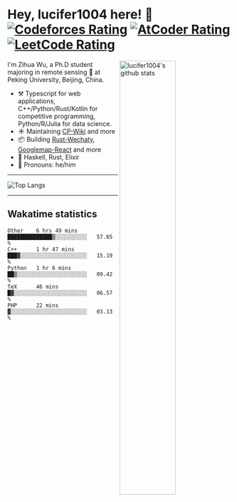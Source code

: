 # Hey, lucifer1004 here! :wave: [![Codeforces Rating](https://cp-logo.vercel.app/codeforces/lucifer1004)](https://codeforces.com/profile/lucifer1004) [![AtCoder Rating](https://cp-logo.vercel.app/atcoder/lucifer1004)](https://atcoder.jp/users/lucifer1004) [![LeetCode Rating](https://cp-logo.vercel.app/leetcode/lucifer1004)](https://leetcode-cn.com/u/lucifer1004/)

<img width="50%" align="right" alt="lucifer1004's github stats" src="https://github-readme-stats.vercel.app/api?username=lucifer1004&show_icons=true">

I'm Zihua Wu, a Ph.D student majoring in remote sensing :satellite: at Peking University, Beijing, China.

- :hammer_and_pick: Typescript for web applications, C++/Python/Rust/Kotlin for competitive programming, Python/R/Julia for data science.
- :sunny: Maintaining [CP-Wiki](https://cp-wiki.vercel.app) and more 
- :package: Building [Rust-Wechaty](https://github.com/wechaty/rust-wechaty), [Googlemap-React](https://github.com/googlemap-react/googlemap-react) and more
- :seedling: Haskell, Rust, Elixir
- :man: Pronouns: he/him

---

![Top Langs](https://github-readme-stats.vercel.app/api/top-langs/?username=lucifer1004&layout=compact)

---

## Wakatime statistics

<!--START_SECTION:waka-->
```text
Other    6 hrs 49 mins   ██████████████▒░░░░░░░░░░   57.65 % 
C++      1 hr 47 mins    ███▓░░░░░░░░░░░░░░░░░░░░░   15.19 % 
Python   1 hr 6 mins     ██▒░░░░░░░░░░░░░░░░░░░░░░   09.42 % 
TeX      46 mins         █▓░░░░░░░░░░░░░░░░░░░░░░░   06.57 % 
PHP      22 mins         ▓░░░░░░░░░░░░░░░░░░░░░░░░   03.13 % 
```
<!--END_SECTION:waka-->

